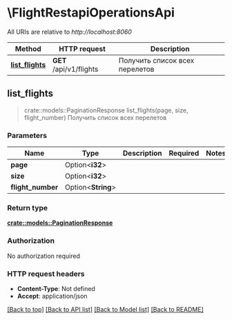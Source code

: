 # \FlightRestapiOperationsApi

All URIs are relative to *http://localhost:8060*

Method | HTTP request | Description
------------- | ------------- | -------------
[**list_flights**](FlightRestapiOperationsApi.md#list_flights) | **GET** /api/v1/flights | Получить список всех перелетов



## list_flights

> crate::models::PaginationResponse list_flights(page, size, flight_number)
Получить список всех перелетов

### Parameters


Name | Type | Description  | Required | Notes
------------- | ------------- | ------------- | ------------- | -------------
**page** | Option<**i32**> |  |  |
**size** | Option<**i32**> |  |  |
**flight_number** | Option<**String**> |  |  |

### Return type

[**crate::models::PaginationResponse**](PaginationResponse.md)

### Authorization

No authorization required

### HTTP request headers

- **Content-Type**: Not defined
- **Accept**: application/json

[[Back to top]](#) [[Back to API list]](../README.md#documentation-for-api-endpoints) [[Back to Model list]](../README.md#documentation-for-models) [[Back to README]](../README.md)
